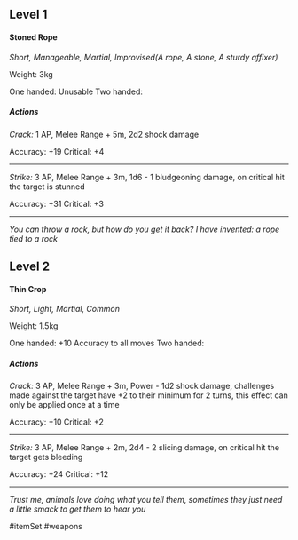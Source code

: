 ## Level 1
#### Stoned Rope
*Short, Manageable, Martial, Improvised(A rope, A stone, A sturdy affixer)*

Weight: 3kg

One handed: Unusable
Two handed: 

##### Actions

*Crack:* 1 AP, Melee Range + 5m, 2d2 shock damage

Accuracy: +19
Critical: +4

---

*Strike:* 3 AP, Melee Range + 3m, 1d6 - 1 bludgeoning damage, on critical hit the target is stunned

Accuracy: +31
Critical: +3

---
*You can throw a rock, but how do you get it back? I have invented: a rope tied to a rock*

## Level 2
#### Thin Crop
*Short, Light, Martial, Common*

Weight: 1.5kg

One handed: +10 Accuracy to all moves
Two handed: 

##### Actions

*Crack:* 3 AP, Melee Range + 3m, Power - 1d2 shock damage, challenges made against the target have +2 to their minimum for 2 turns, this effect can only be applied once at a time

Accuracy: +10
Critical: +2

---

*Strike:* 3 AP, Melee Range + 2m, 2d4 - 2 slicing damage, on critical hit the target gets bleeding

Accuracy: +24
Critical: +12

---
*Trust me, animals love doing what you tell them, sometimes they just need a little smack to get them to hear you*

#itemSet #weapons